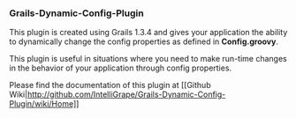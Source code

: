 ### Grails-Dynamic-Config-Plugin ###

This plugin is created using Grails 1.3.4 and gives your application the ability to dynamically change the config properties as defined in **Config.groovy**.

This plugin is useful in situations where you need to make run-time changes in the behavior of your application through config properties.

Please find the documentation of this plugin at [[Github Wiki|http://github.com/IntelliGrape/Grails-Dynamic-Config-Plugin/wiki/Home]]
